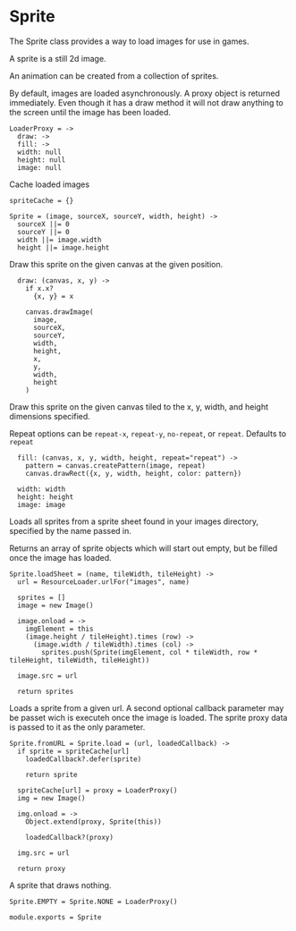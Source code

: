 Sprite
======

The Sprite class provides a way to load images for use in games.

A sprite is a still 2d image.

An animation can be created from a collection of sprites.

By default, images are loaded asynchronously. A proxy object is
returned immediately. Even though it has a draw method it will not
draw anything to the screen until the image has been loaded.

    LoaderProxy = ->
      draw: ->
      fill: ->
      width: null
      height: null
      image: null

Cache loaded images

    spriteCache = {}

    Sprite = (image, sourceX, sourceY, width, height) ->
      sourceX ||= 0
      sourceY ||= 0
      width ||= image.width
      height ||= image.height

Draw this sprite on the given canvas at the given position.

      draw: (canvas, x, y) ->
        if x.x?
          {x, y} = x

        canvas.drawImage(
          image,
          sourceX,
          sourceY,
          width,
          height,
          x,
          y,
          width,
          height
        )

Draw this sprite on the given canvas tiled to the x, y,
width, and height dimensions specified.

Repeat options can be `repeat-x`, `repeat-y`, `no-repeat`, or `repeat`. Defaults to `repeat`

      fill: (canvas, x, y, width, height, repeat="repeat") ->
        pattern = canvas.createPattern(image, repeat)
        canvas.drawRect({x, y, width, height, color: pattern})

      width: width
      height: height
      image: image

Loads all sprites from a sprite sheet found in
your images directory, specified by the name passed in.

Returns an array of sprite objects which will start out empty, but be filled
once the image has loaded.

    Sprite.loadSheet = (name, tileWidth, tileHeight) ->
      url = ResourceLoader.urlFor("images", name)

      sprites = []
      image = new Image()

      image.onload = ->
        imgElement = this
        (image.height / tileHeight).times (row) ->
          (image.width / tileWidth).times (col) ->
            sprites.push(Sprite(imgElement, col * tileWidth, row * tileHeight, tileWidth, tileHeight))

      image.src = url

      return sprites

Loads a sprite from a given url.
A second optional callback parameter may be passet wich is executeh once the
image is loaded. The sprite proxy data is passed to it as the only parameter.

    Sprite.fromURL = Sprite.load = (url, loadedCallback) ->
      if sprite = spriteCache[url]
        loadedCallback?.defer(sprite)

        return sprite

      spriteCache[url] = proxy = LoaderProxy()
      img = new Image()

      img.onload = ->
        Object.extend(proxy, Sprite(this))

        loadedCallback?(proxy)

      img.src = url

      return proxy

A sprite that draws nothing.

    Sprite.EMPTY = Sprite.NONE = LoaderProxy()

    module.exports = Sprite

